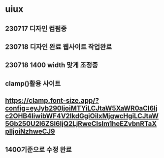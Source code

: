 # uiux
## 230717 디자인 컴펌중
## 230718 디자인 완료 웹사이트 작업완료
## 230718 1400 width 맞게 조정중
## clamp()활용 사이트
## https://clamp.font-size.app/?config=eyJyb290IjoiMTYiLCJtaW5XaWR0aCI6Ijc2OHB4IiwibWF4V2lkdGgiOiIxMjgwcHgiLCJtaW5Gb250U2l6ZSI6IjQ2LjRweCIsIm1heEZvbnRTaXplIjoiNzhweCJ9
## 1400기준으로 수정 완료

